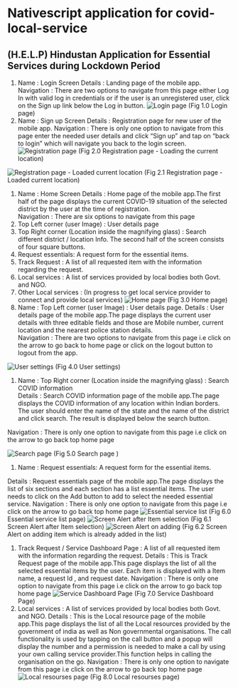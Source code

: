 # Nativescript application for covid-local-service

## (H.E.L.P) Hindustan Application for Essential Services during Lockdown Period
1. Name : Login Screen 
   Details : Landing page of the mobile app.
   Navigation : There are two options to navigate from this page either Log In with valid log in credentials or if the user is an unregistered user, click on the       Sign up link below the Log in button. 
![Login page](/LoginPage.png)
(Fig 1.0 Login page)
1. Name : Sign up Screen 
   Details : Registration page for new user of the mobile app.
   Navigation : There is only one option to navigate from this page enter the needed user details      and click “Sign up” and tap on “back to login” which will navigate you back to the login screen. 
![Registration page](/RegistrationPage.png)
(Fig 2.0 Registration page - Loading the current location)

![Registration page - Loaded current location](/RegistrationPage1.png)
(Fig 2.1 Registration page - Loaded current location)

1. Name : Home Screen 
Details : Home page of the mobile app.The first half of the page displays the current   COVID-19 situation of the selected district by the user at the time of registration.   
Navigation : There are six options to navigate from this page 
1. Top Left corner (user Image)  : User details page 
1. Top Right corner (Location inside the magnifying glass) : Search different district / location Info.
The second half of the screen consists of four square buttons.
1. Request essentials: A request form for the essential items.
1. Track Request : A list of all requested item with the information regarding the request.
1. Local services : A list of services provided by local bodies both Govt. and NGO.
1.  Other Local services : (In progress to get local service provider to connect and provide local services)
![Home page](/HomePage.png)
(Fig 3.0 Home page)
1. Name : Top Left corner (user Image)  : User details page. 
Details : User details page of the mobile app.The page displays the current user details with three editable fields and those are Mobile number, current location and the nearest police station details.   
Navigation : There are two options to navigate from this page i.e click on the arrow to go back to home page or click on the logout button to logout from the app.

![User settings](/UserSettings.png)
(Fig 4.0 User settings)


1. Name : Top Right corner (Location inside the magnifying glass)  : Search COVID information  
Details : Search COVID information page of the mobile app.The page displays the COVID information of any location within Indian borders. The user should enter the name of the state and the name of the district and click search. The result is displayed below the search button.  

Navigation : There is only one option to navigate from this page i.e click on the arrow to go back top home page 

![Search page](/SearchPage.png)
(Fig 5.0 Search page ) 
1. Name : Request essentials: A request form for the essential items.
  
Details : Request essentials page of the mobile app.The page displays the list of six sections and each section has a list  essential items. The user needs to click on the Add button to add to select the needed essential service.
Navigation : There is only one option to navigate from this page i.e click on the arrow to go back top home page 
![Essential service list](/ServiceList.png)
(Fig 6.0 Essential service list page)
![Screen Alert after Item selection](/ServiceListSelection.png)
(Fig 6.1 Screen Alert after Item selection)
![Screen Alert on adding](/ServiceListAlert.png)
(Fig 6.2 Screen Alert on adding item which is already added in the list)
1. Track Request / Service Dashboard Page : A list of all requested item with the information regarding the request.
Details : This is Track Request page of the mobile app.This page displays the list of all the selected essential items by the user. Each item is displayed with a Item name, a request Id , and request date.
Navigation : There is only one option to navigate from this page i.e click on the arrow to go back top home page 
![Service Dashboard Page](/ServiceDashBoard.png)
(Fig 7.0 Service Dashboard Page)
1. Local services : A list of services provided by local bodies both Govt. and NGO.
Details : This is the Local resource page of the mobile app.This page displays the list of all the Local resources provided by the government of india as well as Non governmental organisations. The call functionality is used by tapping on the call button and a popup will display the number and a permission is needed to make a call by using your own calling service provider.This function helps in calling the organisation on the go.
Navigation : There is only one option to navigate from this page i.e click on the arrow to go back top home page 
![Local resourses page](/LocalService.png)
(Fig 8.0 Local resourses page)
